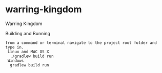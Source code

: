 # warring-kingdom
Warring Kingdom

Building and Bunning
```
from a command or terminal navigate to the project root folder and type in.
 Linux and MAC OS X
  ./gradlew build run
 Windows
  gradlew build run
```
